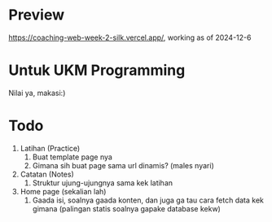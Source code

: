 # Preview 
https://coaching-web-week-2-silk.vercel.app/, working as of 2024-12-6

# Untuk UKM Programming
Nilai ya, makasi:)

# Todo
1. Latihan (Practice)
	1. Buat template page nya
	2. Gimana sih buat page sama url dinamis? (males nyari)
2. Catatan (Notes)
	1. Struktur ujung-ujungnya sama kek latihan
3. Home page (sekalian lah)
	1. Gaada isi, soalnya gaada konten, dan juga ga tau cara fetch data kek gimana (palingan statis soalnya gapake database kekw)
	
